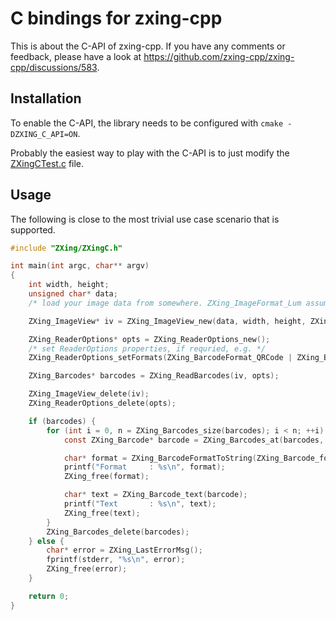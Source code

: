 # C bindings for zxing-cpp

This is about the C-API of zxing-cpp. If you have any comments or feedback, please have a look at https://github.com/zxing-cpp/zxing-cpp/discussions/583.

## Installation

To enable the C-API, the library needs to be configured with `cmake -DZXING_C_API=ON`.

Probably the easiest way to play with the C-API is to just modify the [ZXingCTest.c](https://github.com/zxing-cpp/zxing-cpp/blob/master/wrappers/c/ZXingCTest.c) file.

## Usage

The following is close to the most trivial use case scenario that is supported.

```c
#include "ZXing/ZXingC.h"

int main(int argc, char** argv)
{
	int width, height;
	unsigned char* data;
	/* load your image data from somewhere. ZXing_ImageFormat_Lum assumes grey scale image data. */

	ZXing_ImageView* iv = ZXing_ImageView_new(data, width, height, ZXing_ImageFormat_Lum, 0, 0);

	ZXing_ReaderOptions* opts = ZXing_ReaderOptions_new();
	/* set ReaderOptions properties, if requried, e.g. */
	ZXing_ReaderOptions_setFormats(ZXing_BarcodeFormat_QRCode | ZXing_BarcodeFromat_EAN13);

	ZXing_Barcodes* barcodes = ZXing_ReadBarcodes(iv, opts);

	ZXing_ImageView_delete(iv);
	ZXing_ReaderOptions_delete(opts);

	if (barcodes) {
		for (int i = 0, n = ZXing_Barcodes_size(barcodes); i < n; ++i) {
			const ZXing_Barcode* barcode = ZXing_Barcodes_at(barcodes, i);

			char* format = ZXing_BarcodeFormatToString(ZXing_Barcode_format(barcode));
			printf("Format     : %s\n", format);
			ZXing_free(format);

			char* text = ZXing_Barcode_text(barcode);
			printf("Text       : %s\n", text);
			ZXing_free(text);
		}
		ZXing_Barcodes_delete(barcodes);
	} else {
		char* error = ZXing_LastErrorMsg();
		fprintf(stderr, "%s\n", error);
		ZXing_free(error);
	}

	return 0;
}
```

